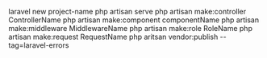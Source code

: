 laravel new project-name
php artisan serve
php artisan make:controller ControllerName
php artisan make:component componentName
php artisan make:middleware MiddlewareName
php artisan make:role RoleName
php artisan make:request RequestName
php aritsan vendor:publish --tag=laravel-errors
